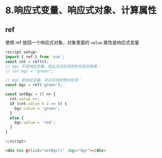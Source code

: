 # 8.响应式变量、响应式对象、计算属性

## ref

使用 ref 放回一个响应式对象，对象里面的 `value` 属性是响应式变量

```js
<script setup>
import { ref } from 'vue';
const cnt = ref(0);
// bgc 不是响应变量，因此无法实现颜色轮变的效果：
// let bgc = "green";

// bgc 是响应变量，可以实现颜色的轮变：
const bgc = ref('green');

const setBgc = () => {
  cnt.value ++;
  if (cnt.value % 2 == 0) {
    bgc.value = 'green';
  }
  else {
    bgc.value = 'red';
  }
}

</script>
```

```html
<div box @click="setBgc()" :bgc="bgc"></div>
```